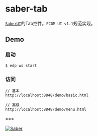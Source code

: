 # saber-tab

[`SaberUI`](https://github.com/zfkun/saber-ui)的Tab控件。`ECOM UI v1.1`规范实现。


## Demo

### 启动

	$ edp ws start

### 访问
	
	// 基本
	http://localhost:8848/demo/basic.html
	
	// 高级
	http://localhost:8848/demo/menu.html


===

[![Saber](https://f.cloud.github.com/assets/157338/1485433/aeb5c72a-4714-11e3-87ae-7ef8ae66e605.png)](http://ecomfe.github.io/saber/)